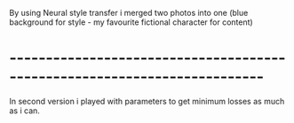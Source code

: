 
By using Neural style transfer i merged two photos into one (blue background for style - my favourite fictional character for content) 
# -------------------------------------------------------------------------
In second version i played with parameters to get minimum losses as much as i can.
